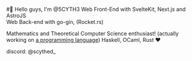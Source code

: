 #🧋  Hello guys, I'm @5CYTH3
Web Front-End with SvelteKit, Next.js and AstroJS <br>
Web Back-end with go-gin, (Rocket.rs) <br>

Mathematics and Theoretical Computer Science enthusiast! (actually working on [a programming language](https://github.com/5CYTH3/karm_parser))
Haskell, OCaml, Rust ❤️


discord: @scythed_
